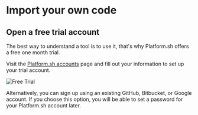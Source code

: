 # Import your own code

## Open a free trial account

The best way to understand a tool is to use it, that's why Platform.sh offers a free one month trial.

Visit the [Platform.sh accounts](https://accounts.platform.sh/platform/trial/general/setup) page and fill out your information to set up your trial account.

![Free Trial](/images/getting-started/free-trial.png)

Alternatively, you can sign up using an existing GitHub, Bitbucket, or Google account. If you choose this option, you will be able to set a password for your Platform.sh account later.

<div id = "buttons"></div>

<script>
$(document).ready(function(){
  var navNextText = "I have set up my free trial account";
  var navButtons = {type: "navigation", prev: getPathObj("prev"), next: getPathObj("next", navNextText), div: "buttons"};
  makeButton(navButtons);
});
</script>
